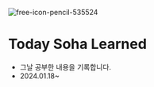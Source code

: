![free-icon-pencil-535524](https://github.com/jeongsoha/TIL/assets/62328928/ed97fd05-51c9-473b-9fcc-a9fc99915689)
# Today Soha Learned

- 그날 공부한 내용을 기록합니다.
- 2024.01.18~

